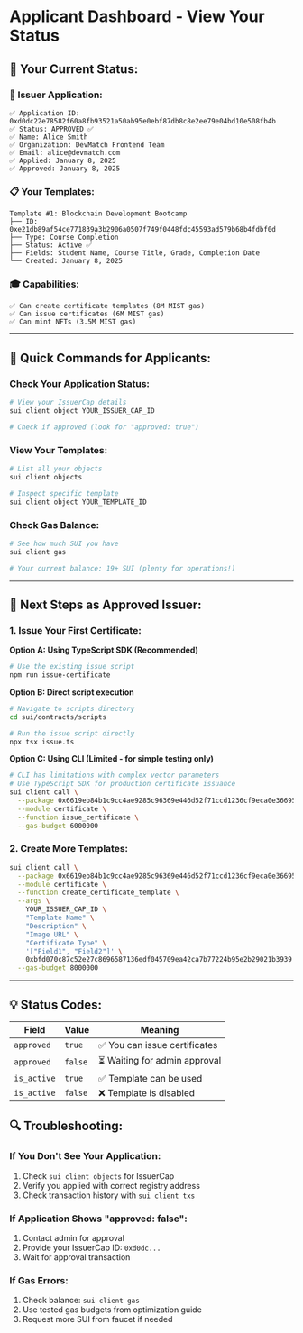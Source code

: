 # Applicant Dashboard - View Your Status

## 🎯 **Your Current Status:**

### **👤 Issuer Application:**
```
✅ Application ID: 0xd0dc22e78582f60a8fb93521a50ab95e0ebf87db8c8e2ee79e04bd10e508fb4b
✅ Status: APPROVED ✅
✅ Name: Alice Smith
✅ Organization: DevMatch Frontend Team
✅ Email: alice@devmatch.com
✅ Applied: January 8, 2025
✅ Approved: January 8, 2025
```

### **📋 Your Templates:**
```
Template #1: Blockchain Development Bootcamp
├── ID: 0xe21db89af54ce771839a3b2906a0507f749f0448fdc45593ad579b68b4fdbf0d
├── Type: Course Completion
├── Status: Active ✅
├── Fields: Student Name, Course Title, Grade, Completion Date
└── Created: January 8, 2025
```

### **🎓 Capabilities:**
```
✅ Can create certificate templates (8M MIST gas)
✅ Can issue certificates (6M MIST gas)
✅ Can mint NFTs (3.5M MIST gas)
```

---

## 📱 **Quick Commands for Applicants:**

### **Check Your Application Status:**
```bash
# View your IssuerCap details
sui client object YOUR_ISSUER_CAP_ID

# Check if approved (look for "approved: true")
```

### **View Your Templates:**
```bash
# List all your objects
sui client objects

# Inspect specific template
sui client object YOUR_TEMPLATE_ID
```

### **Check Gas Balance:**
```bash
# See how much SUI you have
sui client gas

# Your current balance: 19+ SUI (plenty for operations!)
```

---

## 🚀 **Next Steps as Approved Issuer:**

### **1. Issue Your First Certificate:**

**Option A: Using TypeScript SDK (Recommended)**
```bash
# Use the existing issue script
npm run issue-certificate
```

**Option B: Direct script execution**
```bash
# Navigate to scripts directory
cd sui/contracts/scripts

# Run the issue script directly
npx tsx issue.ts
```

**Option C: Using CLI (Limited - for simple testing only)**
```bash
# CLI has limitations with complex vector parameters
# Use TypeScript SDK for production certificate issuance
sui client call \
  --package 0x6619eb84b1c9cc4ae9285c96369e446d52f71ccd1236cf9eca0e36695cb660fc \
  --module certificate \
  --function issue_certificate \
  --gas-budget 6000000
```

### **2. Create More Templates:**
```bash
sui client call \
  --package 0x6619eb84b1c9cc4ae9285c96369e446d52f71ccd1236cf9eca0e36695cb660fc \
  --module certificate \
  --function create_certificate_template \
  --args \
    YOUR_ISSUER_CAP_ID \
    "Template Name" \
    "Description" \
    "Image URL" \
    "Certificate Type" \
    '["Field1", "Field2"]' \
    0xbfd070c87c52e27c8696587136edf045709ea42ca7b77224b95e2b29021b3939 \
  --gas-budget 8000000
```

---

## 💡 **Status Codes:**

| Field | Value | Meaning |
|-------|-------|---------|
| `approved` | `true` | ✅ You can issue certificates |
| `approved` | `false` | ⏳ Waiting for admin approval |
| `is_active` | `true` | ✅ Template can be used |
| `is_active` | `false` | ❌ Template is disabled |

## 🔍 **Troubleshooting:**

### **If You Don't See Your Application:**
1. Check `sui client objects` for IssuerCap
2. Verify you applied with correct registry address
3. Check transaction history with `sui client txs`

### **If Application Shows "approved: false":**
1. Contact admin for approval
2. Provide your IssuerCap ID: `0xd0dc...`
3. Wait for approval transaction

### **If Gas Errors:**
1. Check balance: `sui client gas`
2. Use tested gas budgets from optimization guide
3. Request more SUI from faucet if needed
